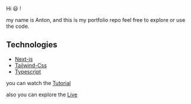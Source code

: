 Hi 😃 !

my name is Anton, and this is my portfolio repo feel free to explore or use the code.

## Technologies
 - [Next-js](https://nextjs.org/)
 - [Tailwind-Css](https://tailwindcss.com/)
 - [Typescript](https://www.typescriptlang.org/)

you can watch the [Tutorial](https://www.youtube.com/watch?v=Y2kGqbzvAn4&t=1202s)

also you can explore the [Live](https://portfolio-fawn-omega-78.vercel.app/)

